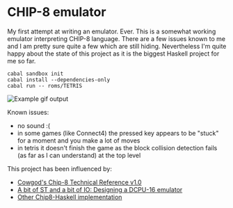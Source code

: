 CHIP-8 emulator
===============

My first attempt at writing an emulator. Ever. This is a somewhat working
emulator interpreting CHIP-8 language. There are a few issues known to me and I
am pretty sure quite a few which are still hiding. Nevertheless I'm quite happy
about the state of this project as it is the biggest Haskell project for me so
far.

    cabal sandbox init
    cabal install --dependencies-only
    cabal run -- roms/TETRIS

![Example gif output](http://ksaveljev.github.io/tetris.gif)

Known issues:

- no sound :(
- in some games (like Connect4) the pressed key appears to be "stuck" for a
  moment and you make a lot of moves
- in tetris it doesn't finish the game as the block collision detection fails
  (as far as I can understand) at the top level


This project has been influenced by:

- [Cowgod's Chip-8 Technical Reference v1.0](http://devernay.free.fr/hacks/chip8/C8TECH10.HTM)
- [A bit of ST and a bit of IO: Designing a DCPU-16 emulator](http://jaspervdj.be/posts/2012-04-12-st-io-dcpu-16.html)
- [Other Chip8-Haskell implementation](https://github.com/Wollw/Chip8-Haskell)
